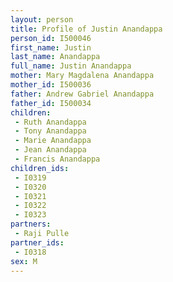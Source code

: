 ```yaml
---
layout: person
title: Profile of Justin Anandappa
person_id: I500046
first_name: Justin
last_name: Anandappa
full_name: Justin Anandappa
mother: Mary Magdalena Anandappa
mother_id: I500036
father: Andrew Gabriel Anandappa
father_id: I500034
children:
 - Ruth Anandappa
 - Tony Anandappa
 - Marie Anandappa
 - Jean Anandappa
 - Francis Anandappa
children_ids:
 - I0319
 - I0320
 - I0321
 - I0322
 - I0323
partners:
 - Raji Pulle
partner_ids:
 - I0318
sex: M
---
```


